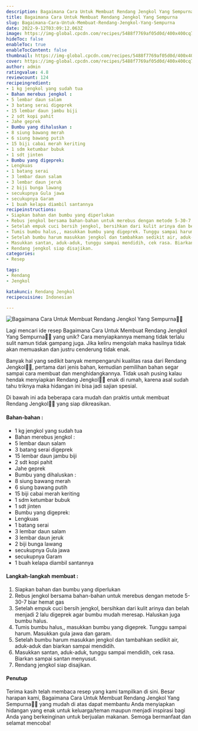 ```yaml
---
description: Bagaimana Cara Untuk Membuat Rendang Jengkol Yang Sempurna"
title: Bagaimana Cara Untuk Membuat Rendang Jengkol Yang Sempurna
slug: Bagaimana-Cara-Untuk-Membuat-Rendang-Jengkol-Yang-Sempurna
date: 2022-9-12T03:09:12.063Z
image: https://img-global.cpcdn.com/recipes/5488f7769af05d0d/400x400cq70/photo.jpg
hideToc: false
enableToc: true
enableTocContent: false
thumbnail: https://img-global.cpcdn.com/recipes/5488f7769af05d0d/400x400cq70/photo.jpg
cover: https://img-global.cpcdn.com/recipes/5488f7769af05d0d/400x400cq70/photo.jpg
author: admin
ratingvalue: 4.8
reviewcount: 124
recipeingredient:
- 1 kg jengkol yang sudah tua
- Bahan merebus jengkol :
- 5 lembar daun salam
- 3 batang serai digeprek
- 15 lembar daun jambu biji
- 2 sdt kopi pahit
- Jahe geprek
- Bumbu yang dihaluskan :
- 8 siung bawang merah
- 6 siung bawang putih
- 15 biji cabai merah keriting
- 1 sdm ketumbar bubuk
- 1 sdt jinten
- Bumbu yang digeprek:
- Lengkuas
- 1 batang serai
- 3 lembar daun salam
- 3 lembar daun jeruk
- 2 biji bunga lawang
- secukupnya Gula jawa
- secukupnya Garam
- 1 buah kelapa diambil santannya
recipeinstructions:
- Siapkan bahan dan bumbu yang diperlukan
- Rebus jengkol bersama bahan-bahan untuk merebus dengan metode 5-30-7 biar hemat gas
- Setelah empuk cuci bersih jengkol, bersihkan dari kulit arinya dan belah menjadi 2 lalu digeprek agar bumbu mudah meresap. Haluskan juga bumbu halus.
- Tumis bumbu halus,, masukkan bumbu yang digeprek. Tunggu sampai harum. Masukkan gula jawa dan garam.
- Setelah bumbu harum masukkan jengkol dan tambahkan sedikit air, aduk-aduk dan biarkan sampai mendidih.
- Masukkan santan, aduk-aduk, tunggu sampai mendidih, cek rasa. Biarkan sampai santan menyusut.
- Rendang jengkol siap disajikan.
categories:
- Resep

tags:
- Rendang
- Jengkol

katakunci: Rendang Jengkol
recipecuisine: Indonesian

---
```


![Bagaimana Cara Untuk Membuat Rendang Jengkol Yang Sempurna👩‍🍳](https://img-global.cpcdn.com/recipes/5488f7769af05d0d/400x400cq70/photo.jpg)

Lagi mencari ide resep Bagaimana Cara Untuk Membuat Rendang Jengkol Yang Sempurna👩‍🍳 yang unik? Cara menyiapkannya memang tidak terlalu sulit namun tidak gampang juga. Jika keliru mengolah maka hasilnya tidak akan memuaskan dan justru cenderung tidak enak.

Banyak hal yang sedikit banyak mempengaruhi kualitas rasa dari Rendang Jengkol👩‍🍳, pertama dari jenis bahan, kemudian pemilihan bahan segar sampai cara membuat dan menghidangkannya. Tidak usah pusing kalau hendak menyiapkan Rendang Jengkol👩‍🍳 enak di rumah, karena asal sudah tahu triknya maka hidangan ini bisa jadi sajian spesial.

Di bawah ini ada beberapa cara mudah dan praktis untuk membuat Rendang Jengkol👩‍🍳 yang siap dikreasikan.

<!--inarticleads1-->

#### Bahan-bahan :

- 1 kg jengkol yang sudah tua
- Bahan merebus jengkol :
- 5 lembar daun salam
- 3 batang serai digeprek
- 15 lembar daun jambu biji
- 2 sdt kopi pahit
- Jahe geprek
- Bumbu yang dihaluskan :
- 8 siung bawang merah
- 6 siung bawang putih
- 15 biji cabai merah keriting
- 1 sdm ketumbar bubuk
- 1 sdt jinten
- Bumbu yang digeprek:
- Lengkuas
- 1 batang serai
- 3 lembar daun salam
- 3 lembar daun jeruk
- 2 biji bunga lawang
- secukupnya Gula jawa
- secukupnya Garam
- 1 buah kelapa diambil santannya

<!--inarticleads2-->

#### Langkah-langkah membuat :

1. Siapkan bahan dan bumbu yang diperlukan
1. Rebus jengkol bersama bahan-bahan untuk merebus dengan metode 5-30-7 biar hemat gas
1. Setelah empuk cuci bersih jengkol, bersihkan dari kulit arinya dan belah menjadi 2 lalu digeprek agar bumbu mudah meresap. Haluskan juga bumbu halus.
1. Tumis bumbu halus,, masukkan bumbu yang digeprek. Tunggu sampai harum. Masukkan gula jawa dan garam.
1. Setelah bumbu harum masukkan jengkol dan tambahkan sedikit air, aduk-aduk dan biarkan sampai mendidih.
1. Masukkan santan, aduk-aduk, tunggu sampai mendidih, cek rasa. Biarkan sampai santan menyusut.
1. Rendang jengkol siap disajikan.

#### Penutup

Terima kasih telah membaca resep yang kami tampilkan di sini. Besar harapan kami, Bagaimana Cara Untuk Membuat Rendang Jengkol Yang Sempurna👩‍🍳 yang mudah di atas dapat membantu Anda menyiapkan hidangan yang enak untuk keluarga/teman maupun menjadi inspirasi bagi Anda yang berkeinginan untuk berjualan makanan. Semoga bermanfaat dan selamat mencoba!